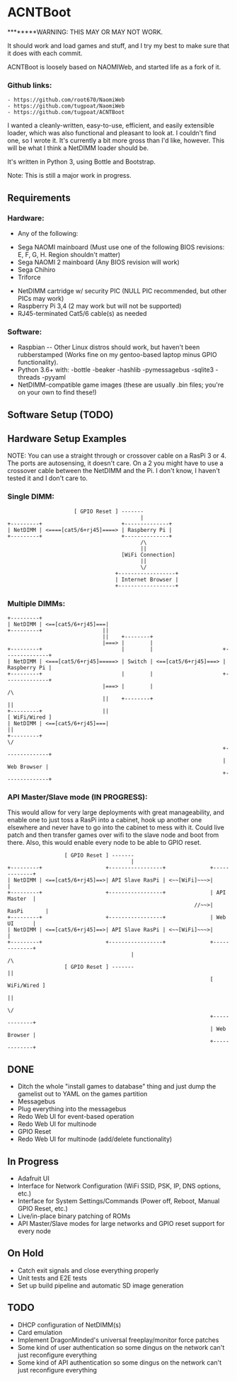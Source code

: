 ACNTBoot
========
********WARNING: THIS MAY OR MAY NOT WORK.

It should work and load games and stuff, and I try my best to make sure that it does with each commit.

ACNTBoot is loosely based on NAOMIWeb, and started life as a fork of it.
### Github links:
    - https://github.com/root670/NaomiWeb
    - https://github.com/tugpoat/NaomiWeb
    - https://github.com/tugpoat/ACNTBoot

I wanted a cleanly-written, easy-to-use, efficient, and easily extensible loader, which was also functional and pleasant to look at.
I couldn't find one, so I wrote it. It's currently a bit more gross than I'd like, however.
This will be what I think a NetDIMM loader should be.

It's written in Python 3, using Bottle and Bootstrap.

Note: This is still a major work in progress.

Requirements
------------
### Hardware:
 * Any of the following:
  - Sega NAOMI mainboard (Must use one of the following BIOS revisions: E, F, G, H. Region shouldn't matter)
  - Sega NAOMI 2 mainboard (Any BIOS revision will work)
  - Sega Chihiro
  - Triforce

 * NetDIMM cartridge w/ security PIC (NULL PIC recommended, but other PICs may work)
 * Raspberry Pi 3,4 (2 may work but will not be supported)
 * RJ45-terminated Cat5/6 cable(s) as needed

### Software:
 * Raspbian -- Other Linux distros should work, but haven't been rubberstamped (Works fine on my gentoo-based laptop minus GPIO functionality).
 * Python 3.6+ with:
  -bottle
  -beaker
  -hashlib
  -pymessagebus
  -sqlite3
  -threads
  -pyyaml
 * NetDIMM-compatible game images (these are usually .bin files; you're on your own to find these!)

Software Setup (TODO)
---------------------

Hardware Setup Examples
-----------------------
NOTE: You can use a straight through or crossover cable on a RasPi 3 or 4. The ports are autosensing, it doesn't care.
      On a 2 you might have to use a crossover cable between the NetDIMM and the Pi. I don't know, I haven't tested it and I don't care to.

### Single DIMM:

                         [ GPIO Reset ] -------
                                              |
    +---------+                         +--------------+
    | NetDIMM | <====[cat5/6+rj45]====> | Raspberry Pi |
    +---------+                         +--------------+
                                              /\
                                              ||
                                        [WiFi Connection]
                                              ||
                                              \/
                                      +------------------+
                                      | Internet Browser |
                                      +------------------+

### Multiple DIMMs:

    +---------+
    | NetDIMM | <==[cat5/6+rj45]===|
    +---------+                   ||
                                  ||    +--------+
                                  |===> |        |
    +---------+                         |        |                      +--------------+
    | NetDIMM | <===[cat5/6+rj45]=====> | Switch | <==[cat5/6+rj45]===> | Raspberry Pi |
    +---------+                         |        |                      +--------------+
                                  |===> |        |                             /\
                                  ||    +--------+                             ||
    +---------+                   ||                                      [ WiFi/Wired ]
    | NetDIMM | <==[cat5/6+rj45]===|                                           ||
    +---------+                                                                \/
                                                                        +--------------+
                                                                        |  Web Browser |
                                                                        +--------------+

### API Master/Slave mode (IN PROGRESS):
This would allow for very large deployments with great manageability, and enable one to just toss a RasPi into a cabinet, hook up another one elsewhere and never have to go into the cabinet to mess with it. Could live patch and then transfer games over wifi to the slave node and boot from there. Also, this would enable every node to be able to GPIO reset.

                      [ GPIO Reset ] -------
                                           |
    +---------+                    +-----------------+              +-------------+
    | NetDIMM | <==[cat5/6+rj45]==>| API Slave RasPi | <~~[WiFi]~~~>|             |
    +---------+                    +-----------------+              | API Master  |
                                                               //~~>| RasPi       |
    +---------+                    +-----------------+              | Web UI      |
    | NetDIMM | <==[cat5/6+rj45]==>| API Slave RasPi | <~~[WiFi]~~~>|             |
    +---------+                    +-----------------+              +-------------+
                                           |                              /\
                      [ GPIO Reset ] -------                              ||
                                                                    [ WiFi/Wired ]
                                                                          ||
                                                                          \/
                                                                    +-------------+
                                                                    | Web Browser |
                                                                    +-------------+

DONE
----
 * Ditch the whole "install games to database" thing and just dump the gamelist out to YAML on the games partition
 * Messagebus
 * Plug everything into the messagebus
 * Redo Web UI for event-based operation
 * Redo Web UI for multinode
 * GPIO Reset
 * Redo Web UI for multinode (add/delete functionality)

In Progress
----
  * Adafruit UI
  * Interface for Network Configuration (WiFi SSID, PSK, IP, DNS options, etc.)
  * Interface for System Settings/Commands (Power off, Reboot, Manual GPIO Reset, etc.)
  * Live/in-place binary patching of ROMs
  * API Master/Slave modes for large networks and GPIO reset support for every node

On Hold
----
  * Catch exit signals and close everything properly
  * Unit tests and E2E tests
  * Set up build pipeline and automatic SD image generation

TODO
----
 * DHCP configuration of NetDIMM(s)
 * Card emulation
 * Implement DragonMinded's universal freeplay/monitor force patches
 * Some kind of user authentication so some dingus on the network can't just reconfigure everything
 * Some kind of API authentication so some dingus on the network can't just reconfigure everything
